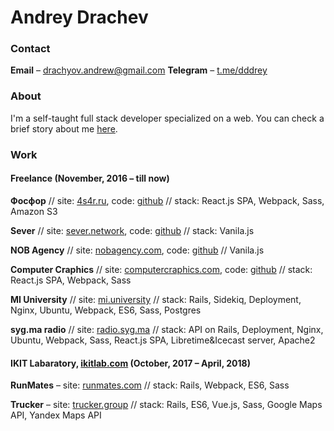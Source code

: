 Andrey Drachev
====================

### Contact
**Email** – [drachyov.andrew@gmail.com](drachyov.andrew@gmail.com)
**Telegram** –  [t.me/dddrey](http://t.me/dddrey)

### About
I'm a self-taught full stack developer specialized on a web. You can check a brief story about me [here](https://generationp.themoscowtimes.com/andrei/).

### Work
 #### Freelance (November, 2016 – till now)
**Фосфор** // site: [4s4r.ru](http://4s4r.ru/), code: [github](https://github.com/4s4r/4s4r.github.io/tree/develop)
// stack: React.js SPA, Webpack, Sass, Amazon S3

**Sever** // site: [sever.network](http://sever.network/), code: [github](https://github.com/sever-token/sever-token.github.io)
// stack: Vanila.js

**NOB Agency** // site: [nobagency.com](http://nobagency.com/), code: [github](https://github.com/nobagency/nobagency.github.io)
// Vanila.js

**Computer Craphics** // site: [computercraphics.com](http://computercraphics.com/), code: [github](https://github.com/ComputerCraphics/computercraphics.github.io)
// stack: React.js SPA, Webpack, Sass

**MI University** // site: [mi.university](https://mi.university/)
// stack: Rails, Sidekiq, Deployment, Nginx, Ubuntu, Webpack, ES6, Sass, Postgres

**syg.ma radio** // site: [radio.syg.ma](https://radio.syg.ma/)
// stack: API on Rails, Deployment, Nginx, Ubuntu, Webpack, Sass, React.js SPA, Libretime&Icecast server, Apache2

#### IKIT Labaratory, [ikitlab.com](https://ikitlab.com/) (October, 2017 – April, 2018)
**RunMates** – site: [runmates.com](https://runmates.com/)
// stack: Rails, Webpack, ES6, Sass

**Trucker** – site: [trucker.group](https://www.trucker.group/)
// stack: Rails, ES6, Vue.js, Sass, Google Maps API, Yandex Maps API
